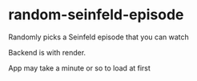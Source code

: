 # random-seinfeld-episode
Randomly picks a Seinfeld episode that you can watch 

Backend is with render.

App may take a minute or so to load at first
